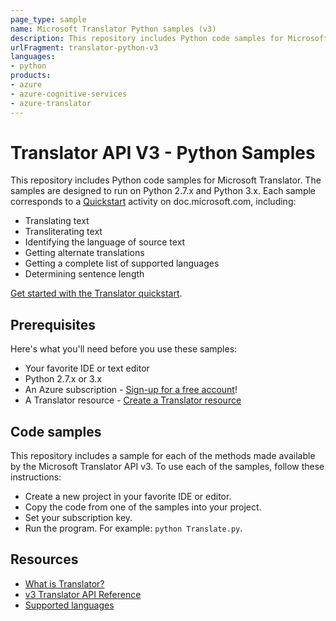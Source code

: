 ```yaml
---
page_type: sample
name: Microsoft Translator Python samples (v3)
description: This repository includes Python code samples for Microsoft Translator. 
urlFragment: translator-python-v3
languages:
- python
products:
- azure
- azure-cognitive-services
- azure-translator
---
```


# Translator API V3 - Python Samples

This repository includes Python code samples for Microsoft Translator. The samples are designed to run on Python 2.7.x and Python 3.x. Each sample corresponds to a [Quickstart](https://docs.microsoft.com/azure/cognitive-services/translator/quickstart-translator) activity on doc.microsoft.com, including:

* Translating text
* Transliterating text
* Identifying the language of source text
* Getting alternate translations
* Getting a complete list of supported languages
* Determining sentence length

[Get started with the Translator quickstart](https://docs.microsoft.com/azure/cognitive-services/translator/quickstart-translator).

## Prerequisites

Here's what you'll need before you use these samples:

* Your favorite IDE or text editor
* Python 2.7.x or 3.x
* An Azure subscription - [Sign-up for a free account](https://docs.microsoft.com/azure/cognitive-services/translator/translator-text-how-to-signup)!
* A Translator resource - [Create a Translator resource](https://ms.portal.azure.com/#create/Microsoft.CognitiveServicesTextTranslation)

## Code samples

This repository includes a sample for each of the methods made available by the Microsoft Translator API v3. To use each of the samples, follow these instructions:

* Create a new project in your favorite IDE or editor.
* Copy the code from one of the samples into your project.
* Set your subscription key.
* Run the program. For example: `python Translate.py`.

## Resources

* [What is Translator?](https://docs.microsoft.com/azure/cognitive-services/translator/translator-info-overview)
* [v3 Translator API Reference](https://docs.microsoft.com/azure/cognitive-services/translator/)
* [Supported languages](https://docs.microsoft.com/azure/cognitive-services/translator/language-support)

